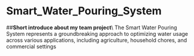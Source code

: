 # Smart_Water_Pouring_System
##**Short introduce about my team project**\\
 The Smart Water Pouring System represents a groundbreaking approach to optimizing water usage across various applications,
 including agriculture, household chores, and commercial settings
